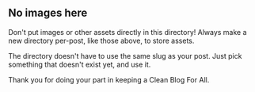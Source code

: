 ## No images here

Don't put images or other assets directly in this directory! Always make a new directory per-post, like those above, to store assets.

The directory doesn't have to use the same slug as your post. Just pick something that doesn't exist yet, and use it.

Thank you for doing your part in keeping a Clean Blog For All.

